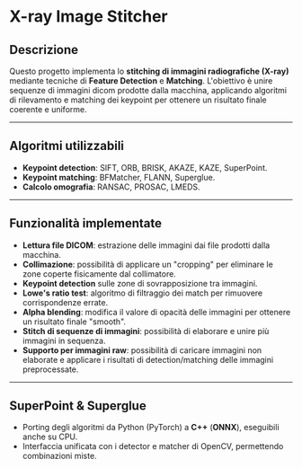 # X-ray Image Stitcher

## Descrizione
Questo progetto implementa lo **stitching di immagini radiografiche (X-ray)** mediante tecniche di **Feature Detection** e **Matching**. L'obiettivo è unire sequenze di immagini dicom prodotte dalla macchina, applicando algoritmi di rilevamento e matching dei keypoint per ottenere un risultato finale coerente e uniforme.  

---

## Algoritmi utilizzabili

- **Keypoint detection**: SIFT, ORB, BRISK, AKAZE, KAZE, SuperPoint.
- **Keypoint matching**: BFMatcher, FLANN, Superglue.
- **Calcolo omografia**: RANSAC, PROSAC, LMEDS.

---

## Funzionalità implementate

- **Lettura file DICOM**: estrazione delle immagini dai file prodotti dalla macchina.  
- **Collimazione**: possibilità di applicare un "cropping" per eliminare le zone coperte fisicamente dal collimatore.  
- **Keypoint detection** sulle zone di sovrapposizione tra immagini.  
- **Lowe's ratio test**: algoritmo di filtraggio dei match per rimuovere corrispondenze errate.  
- **Alpha blending**: modifica il valore di opacità delle immagini per ottenere un risultato finale "smooth".  
- **Stitch di sequenze di immagini**: possibilità di elaborare e unire più immagini in sequenza.  
- **Supporto per immagini raw**: possibilità di caricare immagini non elaborate e applicare i risultati di detection/matching delle immagini preprocessate.  

---

## SuperPoint & Superglue

- Porting degli algoritmi da Python (PyTorch) a **C++** (**ONNX**), eseguibili anche su CPU.
- Interfaccia unificata con i detector e matcher di OpenCV, permettendo combinazioni miste.
